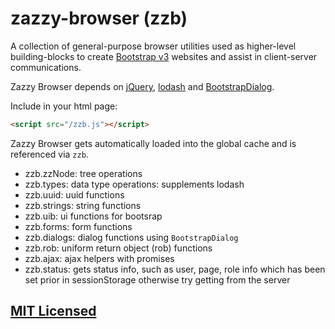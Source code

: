 # zazzy-browser (zzb)

A collection of general-purpose browser utilities used as higher-level building-blocks to create [Bootstrap v3](http://getbootstrap.com/) websites and assist in client-server communications. 

Zazzy Browser depends on [jQuery](https://jquery.com/), [lodash](https://github.com/lodash/lodash) and [BootstrapDialog](https://github.com/nakupanda/bootstrap3-dialog).

Include in your html page:

```html
<script src="/zzb.js"></script>
```

Zazzy Browser gets automatically loaded into the global cache and is referenced via `zzb`.

* zzb.zzNode: tree operations
* zzb.types: data type operations: supplements lodash
* zzb.uuid: uuid functions
* zzb.strings: string functions
* zzb.uib: ui functions for bootsrap
* zzb.forms: form functions
* zzb.dialogs: dialog functions using `BootstrapDialog`
* zzb.rob: uniform return object (rob) functions
* zzb.ajax: ajax helpers with promises
* zzb.status: gets status info, such as user, page, role info which has been set prior in sessionStorage otherwise try getting from the server

## [MIT Licensed](LICENSE)
